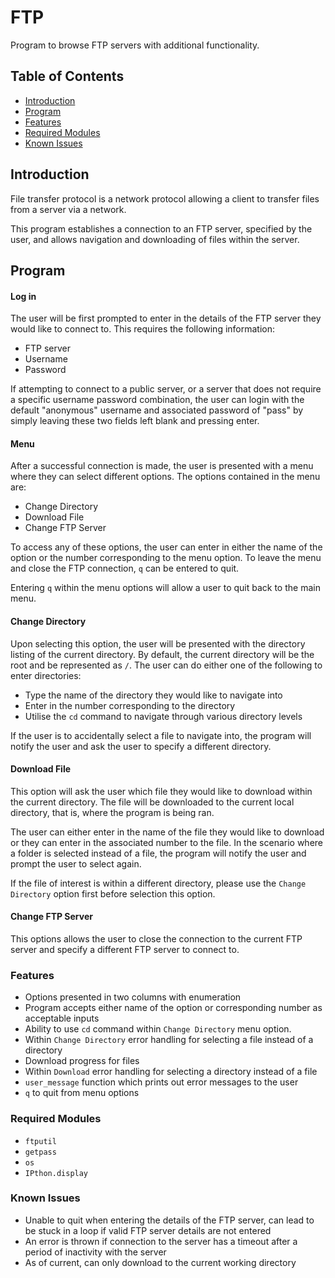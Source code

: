 # FTP
Program to browse FTP servers with additional functionality. 

## Table of Contents

- [Introduction](https://github.com/hopg/FTP#Introduction)
- [Program](https://github.com/hopg/FTP#Program)
- [Features](https://github.com/hopg/FTP#Features)
- [Required Modules](https://github.com/hopg/FTP#Required-Modules)
- [Known Issues](https://github.com/hopg/FTP#Known-Issues)

## Introduction

File transfer protocol is a network protocol allowing a client to transfer files from a server via a network. 

This program establishes a connection to an FTP server, specified by the user, and allows navigation and downloading of files within the server.

## Program
#### Log in

The user will be first prompted to enter in the details of the FTP server they would like to connect to. This requires the following information:
- FTP server
- Username
- Password

If attempting to connect to a public server, or a server that does not require a specific username password combination, the user can login with the default "anonymous" username and associated password of "pass" by simply leaving these two fields left blank and pressing enter. 

#### Menu 

After a successful connection is made, the user is presented with a menu where they can select different options. The options contained in the menu are:
- Change Directory
- Download File
- Change FTP Server

To access any of these options, the user can enter in either the name of the option or the number corresponding to the menu option. To leave the menu and close the FTP connection, `q` can be entered to quit. 

Entering `q` within the menu options will allow a user to quit back to the main menu. 

#### Change Directory

Upon selecting this option, the user will be presented with the directory listing of the current directory. By default, the current directory will be the root and be represented as `/`.
The user can do either one of the following to enter directories:
- Type the name of the directory they would like to navigate into
- Enter in the number corresponding to the directory
- Utilise the `cd` command to navigate through various directory levels

If the user is to accidentally select a file to navigate into, the program will notify the user and ask the user to specify a different directory.

#### Download File

This option will ask the user which file they would like to download within the current directory. The file will be downloaded to the current local directory, that is, where the program is being ran. 

The user can either enter in the name of the file they would like to download or they can enter in the associated number to the file. In the scenario where a folder is selected instead of a file, the program will notify the user and prompt the user to select again.

If the file of interest is within a different directory, please use the `Change Directory` option first before selection this option.

#### Change FTP Server

This options allows the user to close the connection to the current FTP server and specify a different FTP server to connect to. 

### Features
- Options presented in two columns with enumeration
- Program accepts either name of the option or corresponding number as acceptable inputs
- Ability to use `cd` command within `Change Directory` menu option. 
- Within `Change Directory` error handling for selecting a file instead of a directory
- Download progress for files 
- Within `Download` error handling for selecting a directory instead of a file
- `user_message` function which prints out error messages to the user
- `q` to quit from menu options

### Required Modules
- `ftputil`
- `getpass`
- `os`
- `IPthon.display`

### Known Issues
- Unable to quit when entering the details of the FTP server, can lead to be stuck in a loop if valid FTP server details are not entered
- An error is thrown if connection to the server has a timeout after a period of inactivity with the server
- As of current, can only download to the current working directory

